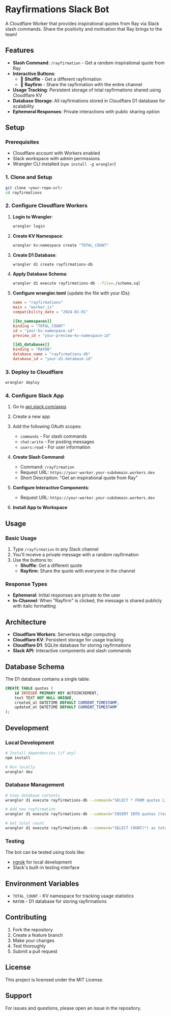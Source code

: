# Rayfirmations Slack Bot

A Cloudflare Worker that provides inspirational quotes from Ray via Slack slash commands. Share the positivity and motivation that Ray brings to the team!

## Features

- **Slash Command**: `/rayfirmation` - Get a random inspirational quote from Ray
- **Interactive Buttons**:
  - 🎲 **Shuffle** - Get a different rayfirmation
  - 💫 **Rayfirm** - Share the rayfirmation with the entire channel
- **Usage Tracking**: Persistent storage of total rayfirmations shared using Cloudflare KV
- **Database Storage**: All rayfirmations stored in Cloudflare D1 database for scalability
- **Ephemeral Responses**: Private interactions with public sharing option

## Setup

### Prerequisites

- Cloudflare account with Workers enabled
- Slack workspace with admin permissions
- Wrangler CLI installed (`npm install -g wrangler`)

### 1. Clone and Setup

```bash
git clone <your-repo-url>
cd rayfirmations
```

### 2. Configure Cloudflare Workers

1. **Login to Wrangler**:

   ```bash
   wrangler login
   ```

2. **Create KV Namespace**:

   ```bash
   wrangler kv:namespace create "TOTAL_COUNT"
   ```

3. **Create D1 Database**:

   ```bash
   wrangler d1 create rayfirmations-db
   ```

4. **Apply Database Schema**:

   ```bash
   wrangler d1 execute rayfirmations-db --file=./schema.sql
   ```

5. **Configure wrangler.toml** (update the file with your IDs):

   ```toml
   name = "rayfirmations"
   main = "worker.js"
   compatibility_date = "2024-01-01"

   [[kv_namespaces]]
   binding = "TOTAL_COUNT"
   id = "your-kv-namespace-id"
   preview_id = "your-preview-kv-namespace-id"

   [[d1_databases]]
   binding = "RAYDB"
   database_name = "rayfirmations-db"
   database_id = "your-d1-database-id"
   ```

### 3. Deploy to Cloudflare

```bash
wrangler deploy
```

### 4. Configure Slack App

1. Go to [api.slack.com/apps](https://api.slack.com/apps)
2. Create a new app
3. Add the following OAuth scopes:

   - `commands` - For slash commands
   - `chat:write` - For posting messages
   - `users:read` - For user information

4. **Create Slash Command**:

   - Command: `/rayfirmation`
   - Request URL: `https://your-worker.your-subdomain.workers.dev`
   - Short Description: "Get an inspirational quote from Ray"

5. **Configure Interactive Components**:

   - Request URL: `https://your-worker.your-subdomain.workers.dev`

6. **Install App to Workspace**

## Usage

### Basic Usage

1. Type `/rayfirmation` in any Slack channel
2. You'll receive a private message with a random rayfirmation
3. Use the buttons to:
   - **Shuffle**: Get a different quote
   - **Rayfirm**: Share the quote with everyone in the channel

### Response Types

- **Ephemeral**: Initial responses are private to the user
- **In-Channel**: When "Rayfirm" is clicked, the message is shared publicly with italic formatting

## Architecture

- **Cloudflare Workers**: Serverless edge computing
- **Cloudflare KV**: Persistent storage for usage tracking
- **Cloudflare D1**: SQLite database for storing rayfirmations
- **Slack API**: Interactive components and slash commands

## Database Schema

The D1 database contains a single table:

```sql
CREATE TABLE quotes (
    id INTEGER PRIMARY KEY AUTOINCREMENT,
    text TEXT NOT NULL UNIQUE,
    created_at DATETIME DEFAULT CURRENT_TIMESTAMP,
    updated_at DATETIME DEFAULT CURRENT_TIMESTAMP
);
```

## Development

### Local Development

```bash
# Install dependencies (if any)
npm install

# Run locally
wrangler dev
```

### Database Management

```bash
# View database contents
wrangler d1 execute rayfirmations-db --command="SELECT * FROM quotes LIMIT 5;"

# Add new rayfirmation
wrangler d1 execute rayfirmations-db --command="INSERT INTO quotes (text) VALUES ('Your new rayfirmation here!');"

# Get total count
wrangler d1 execute rayfirmations-db --command="SELECT COUNT(*) as total FROM quotes;"
```

### Testing

The bot can be tested using tools like:

- [ngrok](https://ngrok.com/) for local development
- Slack's built-in testing interface

## Environment Variables

- `TOTAL_COUNT` - KV namespace for tracking usage statistics
- `RAYDB` - D1 database for storing rayfirmations

## Contributing

1. Fork the repository
2. Create a feature branch
3. Make your changes
4. Test thoroughly
5. Submit a pull request

## License

This project is licensed under the MIT License.

## Support

For issues and questions, please open an issue in the repository.
